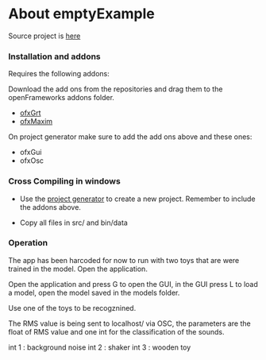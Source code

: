 # About emptyExample

Source project is [here](https://github.com/ml4a/ml4a-ofx/tree/master/apps/AudioClassifier)

### Installation and addons

Requires the following addons:

Download the add ons from the repositories and drag them to the openFrameworks addons folder.

* [ofxGrt](https://github.com/nickgillian/ofxGrt)
* [ofxMaxim](https://github.com/falcon4ever/ofxMaxim)

On project generator make sure to add the add ons above and these ones:
* ofxGui
* ofxOsc

### Cross Compiling in windows

* Use the [project generator](https://openframeworks.cc/learning/01_basics/create_a_new_project/) to create a new project. Remember to include the addons above.

* Copy all files in src/ and bin/data


### Operation

The app has been harcoded for now to run with two toys that are were trained in the model. Open the application.

Open the application and press G to open the GUI, in the GUI press L to load a model, open the model saved in the models folder.

Use one of the toys to be recogznined.

The RMS value is being sent to localhost/ via OSC, the parameters are the float of RMS value and one int for the classification of the sounds.

int 1 : background noise
int 2 : shaker
int 3 : wooden toy
